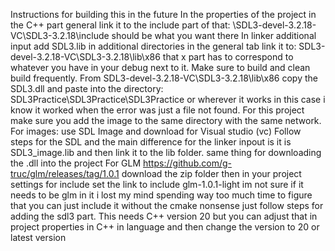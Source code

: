 Instructions for building this in the future
In the properties of the project in the C++ part general link it to the include part of that: \SDL3-devel-3.2.18-VC\SDL3-3.2.18\include
should be what you want there In linker additional input add SDL3.lib in additional directories in the general tab link it to: SDL3-devel-3.2.18-VC\SDL3-3.2.18\lib\x86
that x part has to correspond to whatever you have in your debug next to it. Make sure to build and clean build frequently. From SDL3-devel-3.2.18-VC\SDL3-3.2.18\lib\x86 copy the SDL3.dll
and paste into the directory: SDL3Practice\SDL3Practice\SDL3Practice or wherever it works in this case i know it worked when the error was just a file not found.
For this project make sure you add the image to the same directory with the same network.
For images: use SDL Image and download for Visual studio (vc)
Follow steps for the SDL and the main difference for the linker inpout is it is SDL3_image.lib and then link it to the lib folder. same thing for downloading the .dll into the project
For GLM https://github.com/g-truc/glm/releases/tag/1.0.1 download the zip folder then in your project settings for include set the link to include glm-1.0.1-light im not sure if it needs to be glm
in it i lost my mind spending way too much time to figure that you can just include it without the cmake nonsense just follow steps for adding the sdl3 part.
This needs C++ version 20 but you can adjust that in project properties in C++ in language and then change the version to 20 or latest version

